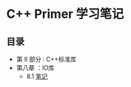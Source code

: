 # C++ Primer 学习笔记

## 目录

- 第 II 部分 : C++标准库
- 第八章 ：IO库
  - 8.1 [笔记](https://github.com/lzy2022cg/C-Primer/blob/main/Node/8.1.md)
